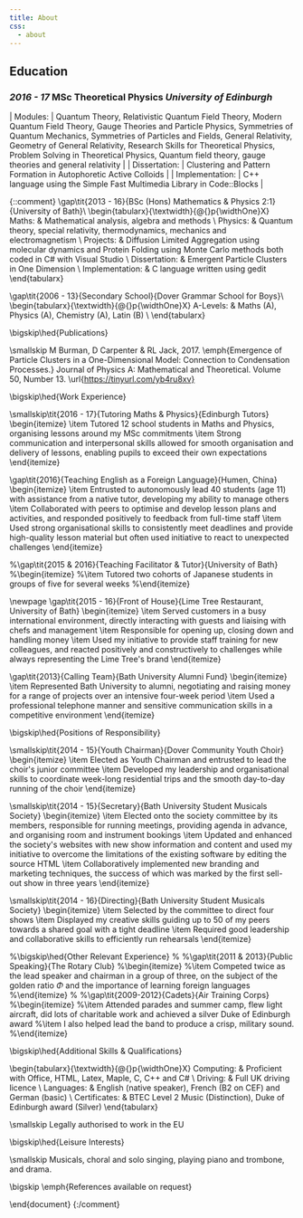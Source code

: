 ```yaml
---
title: About
css:
  - about
---
```


## Education

### _2016 - 17_ MSc Theoretical Physics _University of Edinburgh_

| Modules: | Quantum Theory, Relativistic Quantum Field Theory, Modern Quantum Field Theory, Gauge Theories and Particle Physics, Symmetries of Quantum Mechanics, Symmetries of Particles and Fields, General Relativity, Geometry of General Relativity, Research Skills for Theoretical Physics, Problem Solving in Theoretical Physics, Quantum field theory, gauge theories and general relativity |
| Dissertation: | Clustering and Pattern Formation in Autophoretic Active Colloids |
| Implementation: | C++ language using the Simple Fast Multimedia Library in Code::Blocks |

{::comment}
\gap\tit{2013 - 16}{BSc (Hons) Mathematics \& Physics 2:1}{University of Bath}\\
\begin{tabularx}{\textwidth}{@{}p{\widthOne}X}
Maths: & Mathematical analysis, algebra and methods \\
Physics: & Quantum theory, special relativity, thermodynamics, mechanics and electromagnetism \\
Projects: & Diffusion Limited Aggregation using molecular dynamics and Protein Folding using Monte Carlo methods both coded in C\# with Visual Studio \\
Dissertation: & Emergent Particle Clusters in One Dimension \\
Implementation: & C language written using gedit
\end{tabularx}

\gap\tit{2006 - 13}{Secondary School}{Dover Grammar School for Boys}\\
\begin{tabularx}{\textwidth}{@{}p{\widthOne}X}
A-Levels: & Maths (A), Physics (A), Chemistry (A), Latin (B) \\
\end{tabularx}

\bigskip\hed{Publications}

\smallskip M Burman, D Carpenter \& RL Jack, 2017. \emph{Emergence of Particle Clusters in a One-Dimensional Model: Connection to Condensation Processes.} Journal of Physics A: Mathematical and Theoretical. Volume 50, Number 13. \url{https://tinyurl.com/yb4ru8xv}

\bigskip\hed{Work Experience}

\smallskip\tit{2016 - 17}{Tutoring Maths \& Physics}{Edinburgh Tutors}
\begin{itemize}
\item Tutored 12 school students in Maths and Physics, organising lessons around my MSc commitments
\item Strong communication and interpersonal skills allowed for smooth organisation and delivery of lessons, enabling pupils to exceed their own expectations
\end{itemize}

\gap\tit{2016}{Teaching English as a Foreign Language}{Humen, China}
\begin{itemize}
\item Entrusted to autonomously lead 40 students (age 11) with assistance from a native tutor, developing my ability to manage others
\item Collaborated with peers to optimise and develop lesson plans and activities, and responded positively to feedback from full-time staff
\item Used strong organisational skills to consistently meet deadlines and provide high-quality lesson material but often used initiative to react to unexpected challenges
\end{itemize}

%\gap\tit{2015 \& 2016}{Teaching Facilitator \& Tutor}{University of Bath}
%\begin{itemize}
%\item Tutored two cohorts of Japanese students in groups of five for several weeks
%\end{itemize}

\newpage
\gap\tit{2015 - 16}{Front of House}{Lime Tree Restaurant, University of Bath}
\begin{itemize}
\item Served customers in a busy international environment, directly interacting with guests and liaising with chefs and management
\item Responsible for opening up, closing down and handling money
\item Used my initiative to provide staff training for new colleagues, and reacted positively and constructively to challenges while always representing the Lime Tree's brand
\end{itemize}

\gap\tit{2013}{Calling Team}{Bath University Alumni Fund}
\begin{itemize}
\item Represented Bath University to alumni, negotiating and raising money for a range of projects over an intensive four-week period
\item Used a professional telephone manner and sensitive communication skills in a competitive environment
\end{itemize}

\bigskip\hed{Positions of Responsibility}

\smallskip\tit{2014 - 15}{Youth Chairman}{Dover Community Youth Choir}
\begin{itemize}
\item Elected as Youth Chairman and entrusted to lead the choir's junior committee
\item Developed my leadership and organisational skills to coordinate week-long residential trips and the smooth day-to-day running of the choir
\end{itemize}

\smallskip\tit{2014 - 15}{Secretary}{Bath University Student Musicals Society}
\begin{itemize}
\item Elected onto the society committee by its members, responsible for running meetings, providing agenda in advance, and organising room and instrument bookings
\item Updated and enhanced the society's websites with new show information and content and used my initiative to overcome the limitations of the existing software by editing the source HTML
\item Collaboratively implemented new branding and marketing techniques, the success of which was marked by the first sell-out show in three years
\end{itemize}

\smallskip\tit{2014 - 16}{Directing}{Bath University Student Musicals Society}
\begin{itemize}
\item Selected by the committee to direct four shows
\item Displayed my creative skills guiding up to 50 of my peers towards a shared goal with a tight deadline
\item Required good leadership and collaborative skills to efficiently run rehearsals
\end{itemize}

%\bigskip\hed{Other Relevant Experience}
%
%\gap\tit{2011 \& 2013}{Public Speaking}{The Rotary Club}
%\begin{itemize}
%\item Competed twice as the lead speaker and chairman in a group of three, on the subject of the golden ratio $\Phi$ and the importance of learning foreign languages
%\end{itemize}
%
%\gap\tit{2009-2012}{Cadets}{Air Training Corps}
%\begin{itemize}
%\item Attended parades and summer camp, flew light aircraft, did lots of charitable work and achieved a silver Duke of Edinburgh award
%\item I also helped lead the band to produce a crisp, military sound.
%\end{itemize}

\bigskip\hed{Additional Skills \& Qualifications}

\begin{tabularx}{\textwidth}{@{}p{\widthOne}X}
Computing: & Proficient with Office, HTML, Latex, Maple, C, C++ and C\# \\
Driving: & Full UK driving licence \\
Languages: & English (native speaker), French (B2 on CEF) and German (basic) \\
Certificates: & BTEC Level 2 Music (Distinction), Duke of Edinburgh award (Silver)
\end{tabularx}

\smallskip Legally authorised to work in the EU

\bigskip\hed{Leisure Interests}

\smallskip Musicals, choral and solo singing, playing piano and trombone, and drama.

\bigskip \emph{References available on request}

\end{document}
{:/comment}
